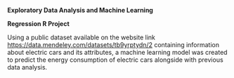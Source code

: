 ********Exploratory Data Analysis and Machine Learning********

****Regression R Project****

Using a public dataset available on the website link https://data.mendeley.com/datasets/tb9yrptydn/2 containing information about electric cars and its attributes, a machine learning model was created to predict the energy consumption of electric cars alongside with previous data analysis.
